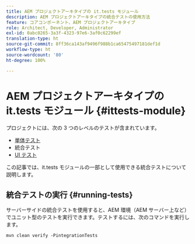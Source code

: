 ```yaml
---
title: AEM プロジェクトアーキタイプの it.tests モジュール
description: AEM プロジェクトアーキタイプの統合テストの使用方法
feature: コアコンポーネント、AEM プロジェクトアーキタイプ
role: Architect, Developer, Administrator
exl-id: 0abc0265-3a3f-4323-97e6-3af0c62299ef
translation-type: ht
source-git-commit: 8ff36ca143af9496f988b1ca65475497181def1d
workflow-type: ht
source-wordcount: '80'
ht-degree: 100%

---
```


# AEM プロジェクトアーキタイプの it.tests モジュール {#ittests-module}

プロジェクトには、次の 3 つのレベルのテストが含まれています。

* [単体テスト](core.md#unit-tests)
* 統合テスト
* [UI テスト](uitests.md)

この記事では、it.tests モジュールの一部として使用できる統合テストについて説明します。

## 統合テストの実行 {#running-tests}

サーバーサイドの統合テストを使用すると、AEM 環境（AEM サーバー上など）でユニット型のテストを実行できます。テストするには、次のコマンドを実行します。

```
mvn clean verify -PintegrationTests
```
